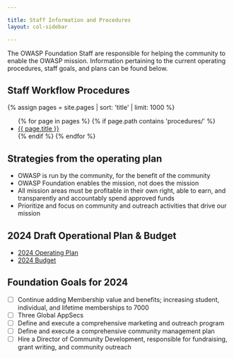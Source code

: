 ```yaml
---

title: Staff Information and Procedures
layout: col-sidebar

---
```


The OWASP Foundation Staff are responsible for helping the community to enable the OWASP mission. Information pertaining to the current operating procedures, staff goals, and plans can be found below.

<!-- rebuild 7 -->
## Staff Workflow Procedures

{% assign pages = site.pages | sort: 'title' | limit: 1000 %}
<ul>
{% for page in pages %}
 {% if page.path contains 'procedures/' %}
 <li><a href="/www-staff{{ page.url | replace: '.html', '' }}">{{ page.title }}</a></li>
 {% endif %}
{% endfor %}
</ul>

## Strategies from the operating plan

- OWASP is run by the community, for the benefit of the community
- OWASP Foundation enables the mission, not does the mission
- All mission areas must be profitable in their own right, able to earn, and transparently and accountably spend approved funds
- Prioritize and focus on community and outreach activities that drive our mission

## 2024 Draft Operational Plan & Budget

- [2024 Operating Plan](operating-plan/2024/)
- [2024 Budget](budget/2024)

## Foundation Goals for 2024

- [ ] Continue adding Membership value and benefits; increasing student, individual, and lifetime memberships to 7000
- [ ] Three Global AppSecs
- [ ] Define and execute a comprehensive marketing and outreach program
- [ ] Define and execute a comprehensive community management plan
- [ ] Hire a Director of Community Development, responsible for fundraising, grant writing, and community outreach
